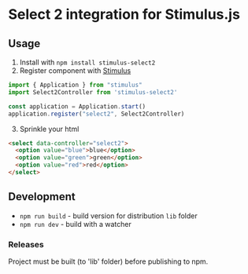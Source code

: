 # Select 2 integration for Stimulus.js

## Usage

1. Install with `npm install stimulus-select2`
2. Register component with [Stimulus](https://github.com/stimulusjs/stimulus)

```js
import { Application } from "stimulus"
import Select2Controller from 'stimulus-select2'

const application = Application.start()
application.register("select2", Select2Controller)
```

3. Sprinkle your html
   
```html
<select data-controller="select2">
  <option value="blue">blue</option>
  <option value="green">green</option>
  <option value="red">red</option>
</select>
```

## Development

* `npm run build` - build version for distribution `lib` folder
* `npm run dev` - build with a watcher

### Releases

Project must be built (to 'lib' folder) before publishing to npm.
